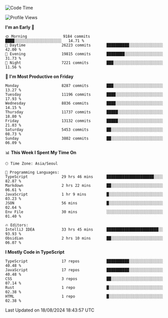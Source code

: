 <!--START_SECTION:waka-->
![Code Time](http://img.shields.io/badge/Code%20Time-6%2C575%20hrs%2037%20mins-blue)

![Profile Views](http://img.shields.io/badge/Profile%20Views-0-blue)

**I'm an Early 🐤** 

```text
🌞 Morning                9184 commits        ████░░░░░░░░░░░░░░░░░░░░░   14.71 % 
🌆 Daytime                26223 commits       ██████████░░░░░░░░░░░░░░░   42.00 % 
🌃 Evening                19815 commits       ████████░░░░░░░░░░░░░░░░░   31.73 % 
🌙 Night                  7221 commits        ███░░░░░░░░░░░░░░░░░░░░░░   11.56 % 
```
📅 **I'm Most Productive on Friday** 

```text
Monday                   8287 commits        ███░░░░░░░░░░░░░░░░░░░░░░   13.27 % 
Tuesday                  11196 commits       ████░░░░░░░░░░░░░░░░░░░░░   17.93 % 
Wednesday                8836 commits        ████░░░░░░░░░░░░░░░░░░░░░   14.15 % 
Thursday                 11737 commits       █████░░░░░░░░░░░░░░░░░░░░   18.80 % 
Friday                   13132 commits       █████░░░░░░░░░░░░░░░░░░░░   21.03 % 
Saturday                 5453 commits        ██░░░░░░░░░░░░░░░░░░░░░░░   08.73 % 
Sunday                   3802 commits        ██░░░░░░░░░░░░░░░░░░░░░░░   06.09 % 
```


📊 **This Week I Spent My Time On** 

```text
🕑︎ Time Zone: Asia/Seoul

💬 Programming Languages: 
TypeScript               29 hrs 46 mins      █████████████████████░░░░   82.87 % 
Markdown                 2 hrs 22 mins       ██░░░░░░░░░░░░░░░░░░░░░░░   06.61 % 
JavaScript               1 hr 9 mins         █░░░░░░░░░░░░░░░░░░░░░░░░   03.23 % 
JSON                     56 mins             █░░░░░░░░░░░░░░░░░░░░░░░░   02.64 % 
Env File                 30 mins             ░░░░░░░░░░░░░░░░░░░░░░░░░   01.40 % 

🔥 Editors: 
IntelliJ IDEA            33 hrs 45 mins      ███████████████████████░░   93.93 % 
Obsidian                 2 hrs 10 mins       ██░░░░░░░░░░░░░░░░░░░░░░░   06.07 % 
```

**I Mostly Code in TypeScript** 

```text
TypeScript               17 repos            ██████████░░░░░░░░░░░░░░░   40.48 % 
JavaScript               17 repos            ██████████░░░░░░░░░░░░░░░   40.48 % 
CSS                      3 repos             ██░░░░░░░░░░░░░░░░░░░░░░░   07.14 % 
Rust                     1 repo              █░░░░░░░░░░░░░░░░░░░░░░░░   02.38 % 
HTML                     1 repo              █░░░░░░░░░░░░░░░░░░░░░░░░   02.38 % 
```




 Last Updated on 18/08/2024 18:43:57 UTC
<!--END_SECTION:waka-->
